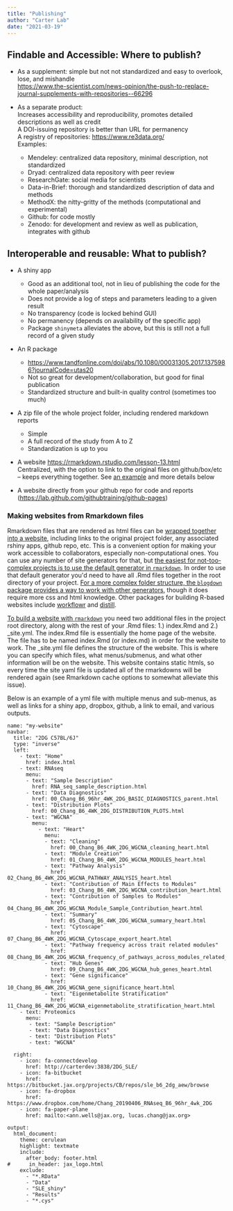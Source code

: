 ```yaml
---
title: "Publishing"
author: "Carter Lab"
date: "2021-03-19"
---
```




## Findable and Accessible: Where to publish?

* As a supplement: simple but not not standardized and easy to overlook, lose, and mishandle  
https://www.the-scientist.com/news-opinion/the-push-to-replace-journal-supplements-with-repositories--66296

* As a separate product:  
Increases accessibility and reproducibility, promotes detailed descriptions as well as credit  
  A DOI-issuing repository is better than URL for permanency  
  A registry of repositories: https://www.re3data.org/  
  Examples:  
    * Mendeley: centralized data repository, minimal description, not standardized  
    * Dryad: centralized data repository with peer review  
    * ResearchGate: social media for scientists  
    * Data-in-Brief: thorough and standardized description of data and methods  
    * MethodX: the nitty-gritty of the methods (computational and experimental)  
    * Github: for code mostly  
    * Zenodo: for development and review as well as publication, integrates with github  

## Interoperable and reusable: What to publish?

* A shiny app  
  * Good as an additional tool, not in lieu of publishing the code for the whole paper/analysis  
  * Does not provide a log of steps and parameters leading to a given result  
  * No transparency (code is locked behind GUI)  
  * No permanency (depends on availability of the specific app)  
  * Package ```shinymeta``` alleviates the above, but this is still not a full record of a given study  

* An R package 	
  * https://www.tandfonline.com/doi/abs/10.1080/00031305.2017.1375986?journalCode=utas20   
  * Not so great for development/collaboration, but good for final publication  
  * Standardized structure and built-in quality control (sometimes too much)  

* A zip file of the whole project folder, including rendered markdown reports  
  * Simple  
  * A full record of the study from A to Z  
  * Standardization is up to you

* A website	https://rmarkdown.rstudio.com/lesson-13.html  
  Centralized, with the option to link to the original files on github/box/etc – keeps everything together. See [an example](http://carterdev:3838/2DG_BL6_website/_site/index.html) and more details below

* A website directly from your github repo for code and reports (https://lab.github.com/githubtraining/github-pages)

### Making websites from Rmarkdown files

Rmarkdown files that are rendered as html files can be [wrapped together into a website](https://jules32.github.io/rmarkdown-website-tutorial/index.html), including links to the original project folder, any associated rshiny apps, github repo, etc. This is a convenient option for making your work accessible to collaborators, especially non-computational ones. You can use any number of site generators for that, but [the easiest for not-too-complex projects is to use the default generator in `rmarkdown`](https://bookdown.org/yihui/blogdown/rmd-website.html). In order to use that default generator you'd need to have all .Rmd files together in the root directory of your project. [For a more complex folder structure, the `blogdown` package provides a way to work with other generators](https://bookdown.org/yihui/blogdown/), though it does require more css and html knowledge. Other packages for building R-based websites include [workflowr](https://jdblischak.github.io/workflowr/index.html) and [distill](https://rstudio.github.io/distill/).  

[To build a website with `rmarkdown`](https://bookdown.org/yihui/rmarkdown/rmarkdown-site.html) you need two additional files in the project root directory, along with the rest of your .Rmd files: 1.) index.Rmd and 2.) _site.yml. The index.Rmd file is essentially the home page of the website. The file has to be named index.Rmd (or index.md) in order for the website to work. The _site.yml file defines the structure of the website. This is where you can specify which files, what menus/submenus, and what other information will be on the website. This website contains static htmls, so every time the site yaml file is updated all of the rmarkdowns will be rendered again (see Rmarkdown cache options to somewhat alleviate this issue).

Below is an example of a yml file with multiple menus and sub-menus, as well as links for a shiny app, dropbox, github, a link to email, and various outputs.

```
name: "my-website"
navbar:
  title: "2DG C57BL/6J"
  type: "inverse"
  left:
    - text: "Home"
      href: index.html
    - text: RNAseq
      menu:
      - text: "Sample Description"
        href: RNA_seq_sample_description.html
      - text: "Data Diagnostics"
        href: 00_Chang_B6_96hr_4WK_2DG_BASIC_DIAGNOSTICS_parent.html
      - text: "Distribution Plots"
        href: 00_Chang_B6_4WK_2DG_DISTRIBUTION_PLOTS.html
      - text: "WGCNA"
        menu:
          - text: "Heart"
            menu:
            - text: "Cleaning"
              href: 00_Chang_B6_4WK_2DG_WGCNA_cleaning_heart.html
            - text: "Module Creation"
              href: 01_Chang_B6_4WK_2DG_WGCNA_MODULES_heart.html
            - text: "Pathway Analysis"
              href: 02_Chang_B6_4WK_2DG_WGCNA_PATHWAY_ANALYSIS_heart.html 
            - text: "Contribution of Main Effects to Modules"
              href: 03_Chang_B6_4WK_2DG_WGCNA_contribution_heart.html
            - text: "Contribution of Samples to Modules"
              href: 04_Chang_B6_4WK_2DG_WGCNA_Module_Sample_Contribution_heart.html
            - text: "Summary"
              href: 05_Chang_B6_4WK_2DG_WGCNA_summary_heart.html
            - text: "Cytoscape"
              href: 07_Chang_B6_4WK_2DG_WGCNA_Cytoscape_export_heart.html
            - text: "Pathway frequency across trait related modules"
              href: 08_Chang_B6_4WK_2DG_WGCNA_frequency_of_pathways_across_modules_related_to_traits_heart.html
            - text: "Hub Genes"
              href: 09_Chang_B6_4WK_2DG_WGCNA_hub_genes_heart.html
            - text: "Gene significance"
              href: 10_Chang_B6_4WK_2DG_WGCNA_gene_significance_heart.html
            - text: "Eigenmetabolite Stratification"
              href: 11_Chang_B6_4WK_2DG_WGCNA_eigenmetabolite_stratification_heart.html
    - text: Proteomics
      menu:
       - text: "Sample Description"
       - text: "Data Diagnostics"
       - text: "Distribution Plots"
       - text: "WGCNA"

  right:
    - icon: fa-connectdevelop
      href: http://carterdev:3838/2DG_SLE/
    - icon: fa-bitbucket
      href: https://bitbucket.jax.org/projects/CB/repos/sle_b6_2dg_aew/browse
    - icon: fa-dropbox
      href: https://www.dropbox.com/home/Chang_20190406_RNAseq_B6_96hr_4wk_2DG
    - icon: fa-paper-plane
      href: mailto:<ann.wells@jax.org, lucas.chang@jax.org>
      
output:
  html_document:
    theme: cerulean
    highlight: textmate
    include:
      after_body: footer.html
#      in_header: jax_logo.html
    exclude:
      - "*.RData"
      - "Data"
      - "SLE_shiny"
      - "Results"
      - "*.cys"
```
